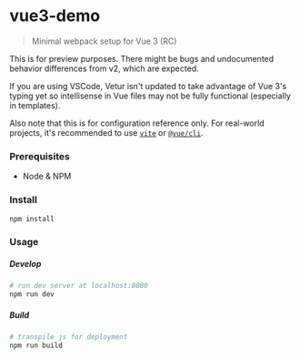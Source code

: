 # vue3-demo

> Minimal webpack setup for Vue 3 (RC)

This is for preview purposes. There might be bugs and undocumented behavior differences from v2, which are expected.

If you are using VSCode, Vetur isn't updated to take advantage of Vue 3's typing yet so intellisense in Vue files may not be fully functional (especially in templates).

Also note that this is for configuration reference only. For real-world projects, it's recommended to use [`vite`](https://github.com/vitejs/vite) or [`@vue/cli`](https://github.com/vuejs/vue-cli).

### Prerequisites
- Node & NPM

### Install
```sh
npm install
```
### Usage
##### Develop
```sh
# run dev server at localhost:8080
npm run dev
```
##### Build
```sh
# transpile js for deployment
npm run build
```
